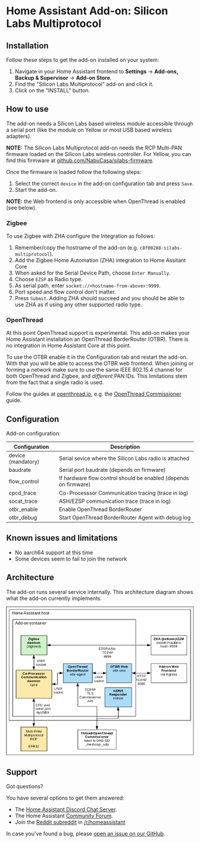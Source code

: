 # Home Assistant Add-on: Silicon Labs Multiprotocol

## Installation

Follow these steps to get the add-on installed on your system:

1. Navigate in your Home Assistant frontend to **Settings** -> **Add-ons, Backup & Supervisor** -> **Add-on Store**.
2. Find the "Silicon Labs Multiprotocol" add-on and click it.
3. Click on the "INSTALL" button.

## How to use

The add-on needs a Silicon Labs based wireless module accessible through a
serial port (like the module on Yellow or most USB based wireless adapters).

**NOTE:** The Silicon Labs Multiprotocol add-on needs the RCP Multi-PAN firmware
loaded on the Silicon Labs wireless controller. For Yellow, you can find this
firmware at [github.com/NabuCasa/silabs-firmware](https://github.com/NabuCasa/silabs-firmware).

Once the firmware is loaded follow the following steps:

1. Select the correct `device` in the add-on configuration tab and press `Save`.
2. Start the add-on.

**NOTE:** the Web frontend is only accessible when OpenThread is enabled (see below).

### Zigbee

To use Zigbee with ZHA configure the Integration as follows:

1. Remember/copy the hostname of the add-on (e.g. `c8f00288-silabs-multiprotocol`).
2. Add the Zigbee Home Automation (ZHA) integration to Home Assitant Core
3. When asked for the Serial Device Path, choose `Enter Manually`.
4. Choose `EZSP` as Radio type.
5. As serial path, enter `socket://<hostname-from-above>:9999`.
6. Port speed and flow control don't matter.
7. Press `Submit`. Adding ZHA should succeed and you should be able to use ZHA
   as if using any other supported radio type.

### OpenThread

At this point OpenThread support is experimental. This add-on makes your Home
Assistant installation an OpenThread BorderRouter (OTBR). There is no integration
in Home Assistant Core at this point.

To use the OTBR enable it in the Configuration tab and restart the add-on. With
that you will be able to access the OTBR web frontend. When joining or forming a
network make sure to use the same IEEE 802.15.4 channel for both OpenThread and
Zigbee, and *different* PAN IDs. This limitations stem from the fact that a single
radio is used.

Follow the guides at [openthread.io](https://openthread.io), e.g. the [OpenThread
Commissioner](https://openthread.io/guides/commissioner) guide.

## Configuration

Add-on configuration:

| Configuration      | Description                                            |
|--------------------|--------------------------------------------------------|
| device (mandatory) | Serial sevice where the Silicon Labs radio is attached |
| baudrate           | Serial port baudrate (depends on firmware)   |
| flow_control       | If hardware flow control should be enabled (depends on firmware) |
| cpcd_trace         | Co-Processsor Communication tracing (trace in log)     |
| socat_trace        | ASH/EZSP communication trace (trace in log)            |
| otbr_enable        | Enable OpenThread BorderRouter                         |
| otbr_debug         | Start OpenThread BorderRouter Agent with debug log     |

## Known issues and limitations

- No aarch64 support at this time
- Some devices seem to fail to join the network

## Architecture

The add-on runs several service internally. This architecture diagram shows what
the add-on currently implements.

![Silicon Labs Multiprotocol Add-on Architecture](images/architecture.png)

## Support

Got questions?

You have several options to get them answered:

- The [Home Assistant Discord Chat Server][discord].
- The Home Assistant [Community Forum][forum].
- Join the [Reddit subreddit][reddit] in [/r/homeassistant][reddit]

In case you've found a bug, please [open an issue on our GitHub][issue].

[discord]: https://discord.gg/c5DvZ4e
[forum]: https://community.home-assistant.io
[reddit]: https://reddit.com/r/homeassistant
[issue]: https://github.com/home-assistant/addons/issues
